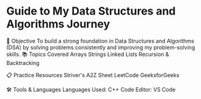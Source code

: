 # Guide to My Data Structures and Algorithms Journey

🎯 Objective
To build a strong foundation in Data Structures and Algorithms (DSA) by solving problems consistently and improving my problem-solving skills.
📚 Topics Covered
Arrays 
Strings
Linked Lists
Recursion & Backtracking

📋 Practice Resources
Striver's A2Z Sheet
LeetCode
GeeksforGeeks

🛠️ Tools & Languages
Languages Used: C++
Code Editor: VS Code



